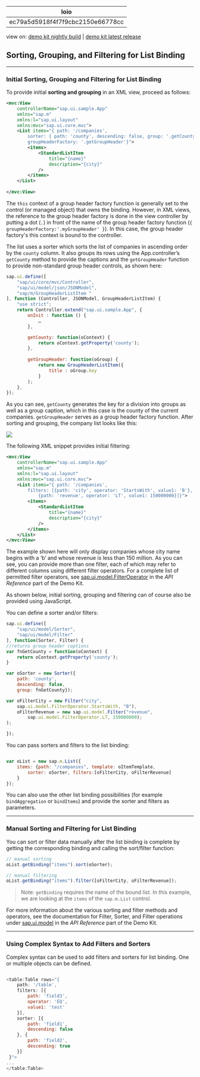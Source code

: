 <!-- loioec79a5d5918f4f7f9cbc2150e66778cc -->

| loio |
| -----|
| ec79a5d5918f4f7f9cbc2150e66778cc |

<div id="loio">

view on: [demo kit nightly build](https://openui5nightly.hana.ondemand.com/#/topic/ec79a5d5918f4f7f9cbc2150e66778cc) | [demo kit latest release](https://openui5.hana.ondemand.com/#/topic/ec79a5d5918f4f7f9cbc2150e66778cc)</div>

## Sorting, Grouping, and Filtering for List Binding

***

<a name="loioec79a5d5918f4f7f9cbc2150e66778cc__section_606348F7CECC432C9E18DACEFB3127CF"/>

### Initial Sorting, Grouping and Filtering for List Binding

To provide initial **sorting and grouping** in an XML view, proceed as follows:

``` xml
<mvc:View
	controllerName="sap.ui.sample.App"
	xmlns="sap.m"
	xmlns:l="sap.ui.layout"
	xmlns:mvc="sap.ui.core.mvc">		
	<List items="{ path: '/companies', 
		sorter: { path: 'county', descending: false, group: '.getCounty'}, 
		groupHeaderFactory: '.getGroupHeader'}">
		<items>
			<StandardListItem
				title="{name}"
				description="{city}"
			/>
		</items>
	</List>
	
</mvc:View>
```

The `this` context of a group header factory function is generally set to the control \(or managed object\) that owns the binding. However, in XML views, the reference to the group header factory is done in the view controller by putting a dot \(`.`\) in front of the name of the group header factory function \(`{ groupHeaderFactory:'.myGroupHeader' }`\). In this case, the group header factory's this context is bound to the controller.

The list uses a sorter which sorts the list of companies in ascending order by the `county` column. It also groups its rows using the App.controller’s `getCounty` method to provide the captions and the `getGroupHeader` function to provide non-standard group header controls, as shown here:

``` js
sap.ui.define([
	"sap/ui/core/mvc/Controller",
	"sap/ui/model/json/JSONModel",
	"sap/m/GroupHeaderListItem "
], function (Controller, JSONModel, GroupHeaderListItem) {
	"use strict";
	return Controller.extend("sap.ui.sample.App", {
		onInit : function () {
			…
		},	

		getCounty: function(oContext) {
			return oContext.getProperty('county');
		},
		
		getGroupHeader: function(oGroup) {
			return new GroupHeaderListItem({
				title : oGroup.key
			}
		);
	},   
});
```

As you can see, `getCounty` generates the key for a division into groups as well as a group caption, which in this case is the county of the current companies. `getGroupHeader` serves as a group header factory function. After sorting and grouping, the company list looks like this:

 ![](loiocdd09735362d4227809f3028201a1bba_LowRes.png) 

The following XML snippet provides initial filtering:

``` xml
<mvc:View
	controllerName="sap.ui.sample.App"
	xmlns="sap.m"
	xmlns:l="sap.ui.layout"
	xmlns:mvc="sap.ui.core.mvc">		
	<List items="{ path: '/companies', 
		filters: [{path: 'city', operator: 'StartsWith', value1: 'B'},
			{path: 'revenue', operator: 'LT', value1: 150000000}]}">		
		<items>
			<StandardListItem
				title="{name}"
				description="{city}"
			/>
		</items>
	</List>	  
</mvc:View>
```

The example shown here will only display companies whose city name begins with a ‘b’ and whose revenue is less than 150 million. As you can see, you can provide more than one filter, each of which may refer to different columns using different filter operators. For a complete list of permitted filter operators, see [sap.ui.model.FilterOperator](https://openui5.hana.ondemand.com/#docs/api/symbols/sap.ui.model.FilterOperator.html) in the *API Reference* part of the Demo Kit.

As shown below, initial sorting, grouping and filtering can of course also be provided using JavaScript.

You can define a sorter and/or filters:

``` js
sap.ui.define([
    "sap/ui/model/Sorter",
    "sap/ui/model/Filter"
], function(Sorter, Filter) {
//returns group header captions
var fnGetCounty = function(oContext) {
    return oContext.getProperty('county');
}

var oSorter = new Sorter({
    path: 'county', 
    descending: false, 
    group: fnGetCounty});

var oFilterCity = new Filter("city",
    sap.ui.model.FilterOperator.StartsWith, "B"),
    oFilterRevenue = new sap.ui.model.Filter("revenue",
        sap.ui.model.FilterOperator.LT, 150000000);
);

});

```

You can pass sorters and filters to the list binding:

``` js

var oList = new sap.m.List({
	items: {path: "/companies", template: oItemTemplate, 
		sorter: oSorter, filters:[oFilterCity, oFilterRevenue]  
	}
});
```

You can also use the other list binding possibilities \(for example `bindAggregation` or `bindItems`\) and provide the sorter and filters as parameters.

***

<a name="loioec79a5d5918f4f7f9cbc2150e66778cc__section_N100CF_N10013_N10001"/>

### Manual Sorting and Filtering for List Binding

You can sort or filter data manually after the list binding is complete by getting the corresponding binding and calling the sort/filter function:

``` js
// manual sorting
oList.getBinding("items").sort(oSorter);

// manual filtering
oList.getBinding("items").filter([oFilterCity, oFilterRevenue]);
```

> Note:
> `getBinding` requires the name of the bound list. In this example, we are looking at the `items` of the `sap.m.List` control.
> 
> 

For more information about the various sorting and filter methods and operators, see the documentation for Filter, Sorter, and Filter operations under [sap.ui.model](https://openui5.hana.ondemand.com/#docs/api/symbols/sap.ui.model.html) in the *API Reference* part of the Demo Kit.

***

<a name="loioec79a5d5918f4f7f9cbc2150e66778cc__section_jxn_fmp_rcb"/>

### Using Complex Syntax to Add Filters and Sorters

Complex syntax can be used to add filters and sorters for list binding. One or multiple objects can be defined.

``` js

<table:Table rows="{
    path: '/table', 
    filters: [{
        path: 'field3', 
        operator: 'EQ',
        value1: 'test'
    }],
    sorter: [{
        path: 'field1', 
        descending: false
    }, {
        path: 'field2', 
        descending: true
    }]
 }">
...
</table:Table>

```

